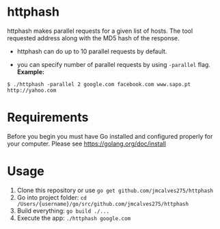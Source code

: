 
# httphash
httphash makes parallel requests for a given list of hosts. The tool requested 
address along with the MD5 hash of the response.

- httphash can do up to 10 parallel requests by default.

- you can specify number of parallel requests by using `-parallel` flag. 
**Example:**
```
$ ./httphash -parallel 2 google.com facebook.com www.sapo.pt http://yahoo.com
```

# Requirements
  Before you begin you must have Go installed and configured properly for your
  computer. Please see https://golang.org/doc/install

# Usage
1) Clone this repository or use `go get github.com/jmcalves275/httphash`
2) Go into project folder: `cd /Users/{username}/go/src/github.com/jmcalves275/httphash`
3) Build everything: `go build ./...`
4) Execute the app: `./httphash google.com`
